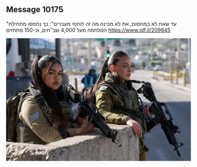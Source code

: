 ## Message 10175

"עד שאת לא במחסום, את לא מבינה מה זה לוחמי מעברים":
כך נתפסו מתחילת המלחמה מעל 4,000 שב"חים, וכ-150 מתחזים
https://www.idf.il/209845

![Photo](./10175/10175_photo.jpg)
